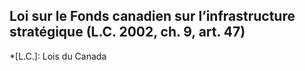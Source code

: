 ## Loi sur le Fonds canadien sur l’infrastructure stratégique (L.C. 2002, ch. 9, art. 47)
  *[L.C.]: Lois du Canada
